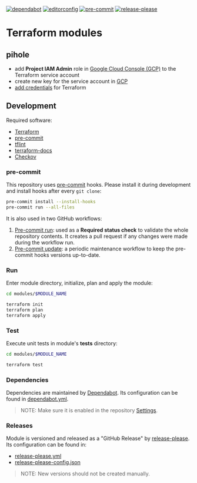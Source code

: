 [![dependabot](https://img.shields.io/badge/Dependabot-enabled-brightgreen?logo=dependabot)](.github/dependabot.yml)
[![editorconfig](https://img.shields.io/badge/EditorConfig-enabled-brightgreen?logo=editorconfig)](.editorconfig)
[![pre-commit](https://img.shields.io/badge/pre--commit-enabled-brightgreen?logo=pre-commit)](.pre-commit-config.yaml)
[![release-please](https://img.shields.io/badge/release--please-enabled-brightgreen?logo=google)](.github/workflows/release-please.yml)

# Terraform modules

## pihole

- add **Project IAM Admin** role in [Google Cloud Console (GCP)](https://console.cloud.google.com/iam-admin/iam) to the Terraform service account
- create new key for the service account in [GCP](https://console.cloud.google.com/iam-admin/serviceaccounts)
- [add credentials](https://registry.terraform.io/providers/hashicorp/google/latest/docs/guides/getting_started#adding-credentials) for Terraform

## Development

Required software:

- [Terraform](https://developer.hashicorp.com/terraform/install)
- [pre-commit](https://pre-commit.com/#install)
- [tflint](https://github.com/terraform-linters/tflint?tab=readme-ov-file#installation)
- [terraform-docs](https://github.com/terraform-docs/terraform-docs?tab=readme-ov-file#installation)
- [Checkov](https://www.checkov.io/2.Basics/Installing%20Checkov.html)

### pre-commit

This repository uses [pre-commit](https://pre-commit.com/) hooks. Please install it during development and install hooks after every `git clone`:

```bash
pre-commit install --install-hooks
pre-commit run --all-files
```

It is also used in two GitHub workflows:

1. [Pre-commit run](.github/workflows/pre-commit-run.yml): used as a **Required status check** to validate the whole repository contents. It creates a pull request if any changes were made during the workflow run.
2. [Pre-commit update](.github/workflows/pre-commit-update.yml): a periodic maintenance workflow to keep the pre-commit hooks versions up-to-date.

### Run

Enter module directory, initialize, plan and apply the module:

```bash
cd modules/$MODULE_NAME

terraform init
terraform plan
terraform apply
```

### Test

Execute unit tests in module's **tests** directory:

```bash
cd modules/$MODULE_NAME

terraform test
```

### Dependencies

Dependencies are maintained by [Dependabot](https://docs.github.com/en/code-security/dependabot). Its configuration can be found in [dependabot.yml](.github/workflows/build.yml).

> NOTE: Make sure it is enabled in the repository [Settings](https://github.com/stanislavbebej/terraform/settings/security_analysis).

### Releases

Module is versioned and released as a "GitHub Release" by [release-please](https://github.com/googleapis/release-please). Its configuration can be found in:

- [release-please.yml](.github/release-please.yml)
- [release-please-config.json](release-please-config.json)

> NOTE: New versions should not be created manually.
